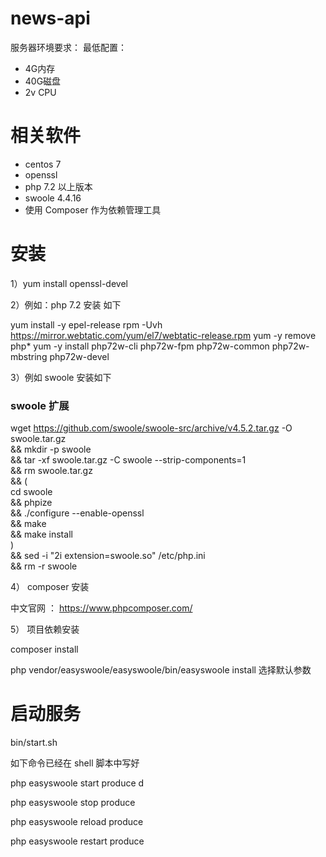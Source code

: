 # news-api

服务器环境要求：
最低配置：
- 4G内存
- 40G磁盘
- 2v CPU

# 相关软件

- centos 7
- openssl
- php 7.2 以上版本
- swoole 4.4.16
- 使用 Composer 作为依赖管理工具


# 安装

1）yum install openssl-devel


2）例如：php 7.2 安装 如下

yum install -y epel-release
rpm -Uvh https://mirror.webtatic.com/yum/el7/webtatic-release.rpm
yum -y remove php*
yum -y install php72w-cli php72w-fpm php72w-common php72w-mbstring php72w-devel

3）例如 swoole 安装如下
### swoole 扩展
wget https://github.com/swoole/swoole-src/archive/v4.5.2.tar.gz -O swoole.tar.gz \
    && mkdir -p swoole \
    && tar -xf swoole.tar.gz -C swoole --strip-components=1 \
    && rm swoole.tar.gz \
    && ( \
    cd swoole \
    && phpize \
    && ./configure --enable-openssl \
    && make \
    && make install \
    ) \
    && sed -i "2i extension=swoole.so" /etc/php.ini \
    && rm -r swoole

4） composer 安装
 
 中文官网 ： https://www.phpcomposer.com/



5） 项目依赖安装 

composer install


php vendor/easyswoole/easyswoole/bin/easyswoole install  选择默认参数


# 启动服务

bin/start.sh


如下命令已经在 shell 脚本中写好

php easyswoole start produce  d

php easyswoole stop produce

php easyswoole reload produce

php easyswoole restart produce